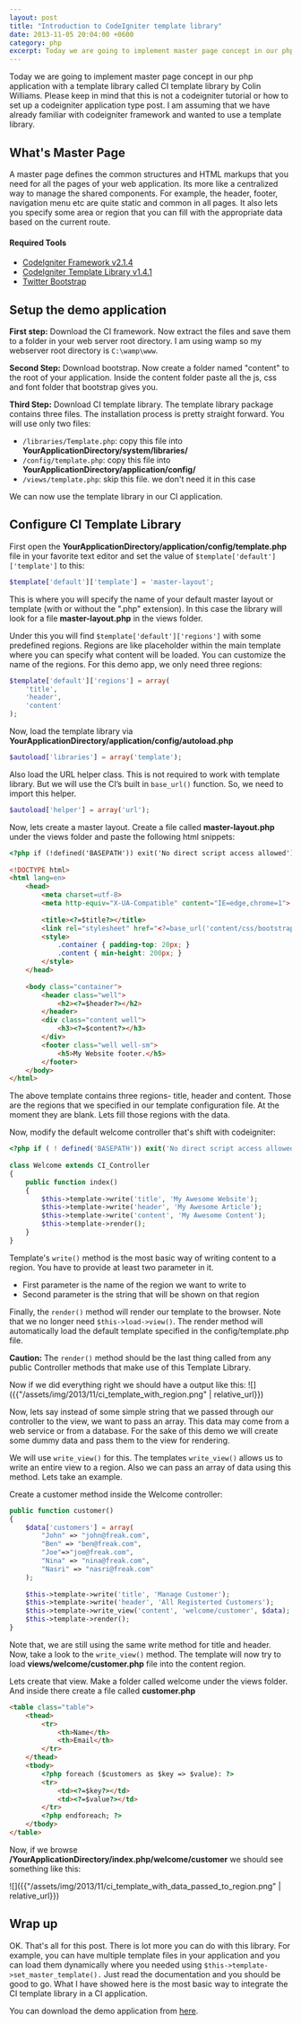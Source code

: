 ```yaml
---
layout: post
title: "Introduction to CodeIgniter template library"
date: 2013-11-05 20:04:00 +0600
category: php
excerpt: Today we are going to implement master page concept in our php application with a template library called CI template library by Colin Williams. Please keep in mind that this is not a codeigniter tutorial or how to set up a codeigniter application type post. I am assuming that
---
```


Today we are going to implement master page concept in our php application with a template library called CI template library by Colin Williams. <span class="red bold">Please keep in mind that this is not a codeigniter tutorial or how to set up a codeigniter application type post.</span> I am assuming that we have already familiar with codeigniter framework and wanted to use a template library.

## What's Master Page

A master page defines the common structures and HTML markups that you need for all the pages of your web application. Its more like a centralized way to manage the shared components. For example, the header, footer, navigation menu etc are quite static and common in all pages. It also lets you specify some area or region that you can fill with the appropriate data based on the current route.

#### Required Tools
* [CodeIgniter Framework v2.1.4](https://ellislab.com/codeigniter)
* [CodeIgniter Template Library v1.4.1](http://williamsconcepts.com/ci/codeigniter/libraries/template/)
* [Twitter Bootstrap](http://getbootstrap.com/)

## Setup the demo application
**First step:** Download the CI framework. Now extract the files and save them to a folder in your web server root directory. I am using wamp so my webserver root directory is `C:\wamp\www`.

**Second Step:** Download bootstrap. Now create a folder named "content" to the root of your application. Inside the content folder paste all the js, css and font folder that bootstrap gives you.

**Third Step:** Download CI template library. The template library package contains three files. The installation process is pretty straight forward. You will use only two files:

* `/libraries/Template.php`: copy this file into **YourApplicationDirectory/system/libraries/**
* `/config/template.php`: copy this file into **YourApplicationDirectory/application/config/**
* `/views/template.php`: skip this file. we don't need it in this case

We can now use the template library in our CI application.

## Configure CI Template Library

First open the **YourApplicationDirectory/application/config/template.php** file in your favorite text editor and set the value of `$template['default']['template']` to this:

```php
$template['default']['template'] = 'master-layout';
```

This is where you will specify the name of your default master layout or template (with or without the ".php" extension). In this case the library will look for a file **master-layout.php** in the views folder.

Under this you will find `$template['default']['regions']` with some predefined regions. Regions are like placeholder within the main template where you can specify what content will be loaded. You can customize the name of the regions. For this demo app, we only need three regions:

```php
$template['default']['regions'] = array(
    'title',
    'header',
    'content'
);
```

Now, load the template library via **YourApplicationDirectory/application/config/autoload.php**

```php
$autoload['libraries'] = array('template');
```

Also load the URL helper class. This is not required to work with template library. But we will use the CI’s built in `base_url()` function. So, we need to import this helper.

```php
$autoload['helper'] = array('url');
```

Now, lets create a master layout. Create a file called **master-layout.php** under the views folder and paste the following html snippets:

```html
<?php if (!defined('BASEPATH')) exit('No direct script access allowed'); ?>
 
<!DOCTYPE html>
<html lang=en>
    <head>
        <meta charset=utf-8>
        <meta http-equiv="X-UA-Compatible" content="IE=edge,chrome=1">
 
        <title><?=$title?></title>
        <link rel="stylesheet" href="<?=base_url('content/css/bootstrap.min.css')?>" />
        <style>
            .container { padding-top: 20px; }
            .content { min-height: 200px; }
        </style>
    </head>
 
    <body class="container">
        <header class="well">
            <h2><?=$header?></h2>
        </header>
        <div class="content well">
            <h3><?=$content?></h3>
        </div>
        <footer class="well well-sm">
            <h5>My Website footer.</h5>
        </footer>
    </body>
</html>
```

The above template contains three regions- title, header and content. Those are the regions that we specified in our template configuration file. At the moment they are blank. Lets fill those regions with the data.

Now, modify the default welcome controller that's shift with codeigniter:

```php
<?php if ( ! defined('BASEPATH')) exit('No direct script access allowed');
 
class Welcome extends CI_Controller
{
    public function index()
    {
        $this->template->write('title', 'My Awesome Website');
        $this->template->write('header', 'My Awesome Article');
        $this->template->write('content', 'My Awesome Content');
        $this->template->render();
    }
}
```

Template's `write()` method is the most basic way of writing content to a region. You have to provide at least two parameter in it.

* First parameter is the name of the region we want to write to
* Second parameter is the string that will be shown on that region

Finally, the `render()` method will render our template to the browser. Note that we no longer need `$this->load->view()`. The render method will automatically load the default template specified in the config/template.php file.

**Caution:** The `render()` method should be the last thing called from any public Controller methods that make use of this Template Library.

Now if we did everything right we should have a output like this:
![]({{"/assets/img/2013/11/ci_template_with_region.png" | relative_url}})

Now, lets say instead of some simple string that we passed through our controller to the view, we want to pass an array. This data may come from a web service or from a database. For the sake of this demo we will create some dummy data and pass them to the view for rendering.

We will use `write_view()` for this. The templates `write_view()` allows us to write an entire view to a region. Also we can pass an array of data using this method. Lets take an example.

Create a customer method inside the Welcome controller:

```php
public function customer()
{
    $data['customers'] = array(
        "John" => "john@freak.com",
        "Ben" => "ben@freak.com",
        "Joe"=>"joe@freak.com",
        "Nina" => "nina@freak.com",
        "Nasri" => "nasri@freak.com"
    );
 
    $this->template->write('title', 'Manage Customer');
    $this->template->write('header', 'All Registerted Customers');
    $this->template->write_view('content', 'welcome/customer', $data);
    $this->template->render();
}
```

Note that, we are still using the same write method for title and header. Now, take a look to the `write_view()` method. The template will now try to load **views/welcome/customer.php** file into the content region.

Lets create that view. Make a folder called welcome under the views folder. And inside there create a file called **customer.php**

```html
<table class="table">
    <thead>
        <tr>
            <th>Name</th>
            <th>Email</th>
        </tr>
    </thead>
    <tbody>
        <?php foreach ($customers as $key => $value): ?>
        <tr>
            <td><?=$key?></td>
            <td><?=$value?></td>
        </tr>
        <?php endforeach; ?>
    </tbody>
</table>
```

Now, if we browse **/YourApplicationDirectory/index.php/welcome/customer** we should see something like this:

![]({{"/assets/img/2013/11/ci_template_with_data_passed_to_region.png" | relative_url}})

## Wrap up

OK. That's all for this post. There is lot more you can do with this library. For example, you can have multiple template files in your application and you can load them dynamically where you needed using `$this->template->set_master_template().` Just read the documentation and you should be good to go. What I have showed here is the most basic way to integrate the CI template library in a CI application.

You can download the demo application from [here](https://github.com/shibbir/demo-codeigniter-template-library).
